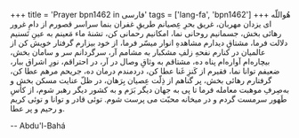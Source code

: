 +++
title = 'Prayer bpn1462 in فارسی'
tags = ['lang-fa', 'bpn1462']
+++
هُواللّه
ای يزدان مهربان، غريق بحرِ عِصيانم طريقِ غفران بنما سراسر قصورم از دامِ غرور رهائی بخش، جسمانيم روحانی نما، امکانيم رحمانی کن، تشنۀ ماء مَعينم به عينِ تَسنيم دلالت فرما، مشتاقِ ديدارم مشاهدهِ انوار ميسّر فرما، از خود بيزارم گرفتار خويش کن از عالميان در کنارم نفحهِ زلفِ مشکبار به مشامم آر، سرگردانم سر و سامان بخش، بيچاره‌ام آواره‌ام پناه ده، مشتاقم به وثاقِ وصال در آر، در احتراقم، نورِ اشراق ببار، ضعيفم توانا نما، فقيرم از کَنزِ غَنا عطا کن، دردمندم درمان ده، جريحم مرهم عطا کن، گرفتارم رهائی بخش، پر گناهم از ذِلّت عِصيان بِرَهان، در ظلّ عنايت مسکن بخش و به‌صِرفِ موهبت معامله فرما تا پی به جهان ديگر بَرَم و به کشور ديگر رهبر شوم، از کأسِ طَهور سرمست گردم و در ميخانه محبّت می پرست شوم. توئی قادر و توانا و توئی کريم و رحيم و پر عطا.

-- Abdu'l-Bahá
